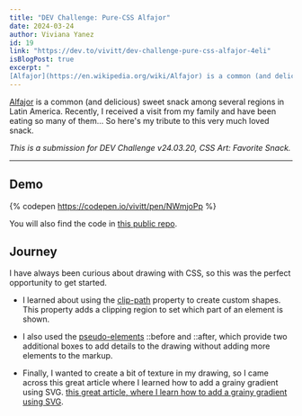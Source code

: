 ```yaml
---
title: "DEV Challenge: Pure-CSS Alfajor"
date: 2024-03-24
author: Viviana Yanez
id: 19
link: "https://dev.to/vivitt/dev-challenge-pure-css-alfajor-4eli"
isBlogPost: true
excerpt: "
[Alfajor](https://en.wikipedia.org/wiki/Alfajor) is a common (and delicious) sweet snack among several regions in Latin America. Recently, I received a visit from my family and have been eating so many of them... So here's my tribute to this very much loved snack. _This is a submission for DEV Challenge v24.03.20, CSS Art: Favorite Snack._"
---
```


[Alfajor](https://en.wikipedia.org/wiki/Alfajor) is a common (and delicious) sweet snack among several regions in Latin America. Recently, I received a visit from my family and have been eating so many of them... So here's my tribute to this very much loved snack.

_This is a submission for DEV Challenge v24.03.20, CSS Art: Favorite Snack._

---

## Demo

{% codepen https://codepen.io/vivitt/pen/NWmjoPp %}

You will also find the code in [this public repo](https://github.com/vivitt/pure-css).

## Journey

I have always been curious about drawing with CSS, so this was the perfect opportunity to get started.

- I learned about using the [clip-path](https://developer.mozilla.org/en-US/docs/Web/CSS/clip-path) property to create custom shapes. This property adds a clipping region to set which part of an element is shown.

- I also used the [pseudo-elements](https://developer.mozilla.org/en-US/docs/Web/CSS/Pseudo-elements) ::before and ::after, which provide two additional boxes to add details to the drawing without adding more elements to the markup.

- Finally, I wanted to create a bit of texture in my drawing, so I came across this great article where I learned how to add a grainy gradient using SVG. [this great article, where I learn how to add a grainy gradient using SVG](https://css-tricks.com/grainy-gradients/).

<!-- Thanks for participating! -->
